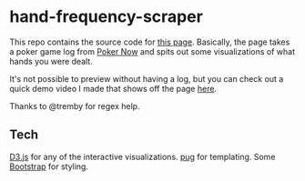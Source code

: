 # hand-frequency-scraper

This repo contains the source code for
[this page](https://mwiens91.github.io/hand-frequency-scraper/).
Basically, the page takes a poker game log from [Poker Now](pokernow.club/)
and spits out some visualizations of what hands you were dealt.

It's not possible to preview without having a log, but you can check out
a quick demo video I made that shows off the page [here](https://youtu.be/jcAG_KKbNbY).

Thanks to @tremby for regex help.

## Tech

[D3.js](https://d3js.org/) for any of the interactive visualizations.
[pug](https://pugjs.org/api/getting-started.html) for templating.
Some [Bootstrap](https://getbootstrap.com/) for styling.
